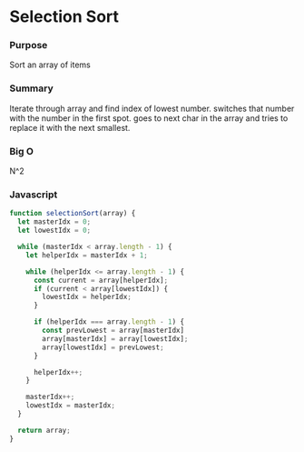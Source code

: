 # Selection Sort

### Purpose
Sort an array of items

### Summary
Iterate through array and find index of lowest number. switches that number with the
number in the first spot. goes to next char in the array and tries to replace it with
the next smallest.

### Big O
N^2

### Javascript

```javascript
function selectionSort(array) {
  let masterIdx = 0;
  let lowestIdx = 0;

  while (masterIdx < array.length - 1) {
    let helperIdx = masterIdx + 1;

    while (helperIdx <= array.length - 1) {
      const current = array[helperIdx];
      if (current < array[lowestIdx]) {
        lowestIdx = helperIdx;
      }

      if (helperIdx === array.length - 1) {
        const prevLowest = array[masterIdx]
        array[masterIdx] = array[lowestIdx];
        array[lowestIdx] = prevLowest;
      }

      helperIdx++;
    }

    masterIdx++;
    lowestIdx = masterIdx;
  }

  return array;
}
```


